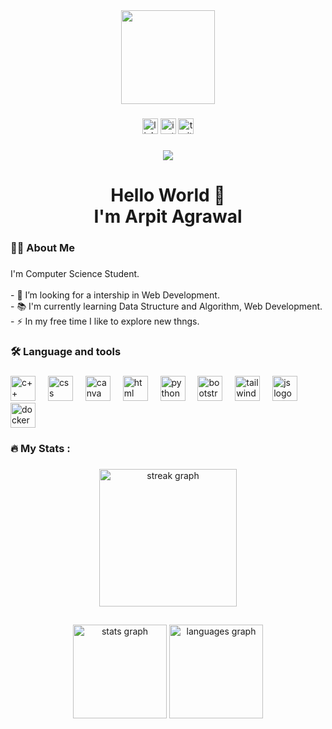 <div align="center">
  <img height="150" src="https://camo.githubusercontent.com/62da68eb62b1e5f175f7d1f0191dd89a653d7908feb22d37d4a0ab07365d6791/68747470733a2f2f6d656469612e67697068792e636f6d2f6d656469612f4d3967624264396e6244724f5475314d71782f67697068792e676966"  />
</div>

###

<div align="center">
      <a href="https://www.linkedin.com/in/arpit-agrawal-7152b7238">  <img src="https://img.shields.io/static/v1?message=LinkedIn&logo=linkedin&label=&color=0077B5&logoColor=white&labelColor=&style=for-the-badge" height="25" alt="linkedin logo"  /></a>
      <a href="https://instagram.com/arpitagrawal1207?utm_source=qr&igshid=MzNlNGNkZWQ4Mg%3D%3D"><img src="https://img.shields.io/static/v1?message=Instagram&logo=instagram&label=&color=E4405F&logoColor=white&labelColor=&style=for-the-badge" height="25" alt="instagram logo"  /></a>
      <a href="https://twitter.com/ArpitAg77364332?t=XaTHb2PcRP7sFt_L6uKW9A&s=09"> <img src="https://img.shields.io/static/v1?message=Twitter&logo=twitter&label=&color=1DA1F2&logoColor=white&labelColor=&style=for-the-badge" height="25" alt="twitter logo"  /></a>

 
</div>

###

<div align="center">
  <img src="https://visitor-badge.laobi.icu/badge?page_id=arpitg12.arpitg12&"  />
</div>

###

<h1 align="center">Hello World 👋<br>
  I'm Arpit Agrawal</h1>

###

<h3 align="left">👩‍💻  About Me</h3>

###

<p align="left">I'm Computer Science Student. <br><br>- 🔭 I’m looking for a intership in Web Development. <br>- 📚 I'm currently learning Data Structure and Algorithm, Web Development. <br>- ⚡ In my free time I like to explore new thngs.</p>

###

<h3 align="left">🛠 Language and tools</h3>

###

<div align="left">
  <img src="https://cdn.jsdelivr.net/gh/devicons/devicon/icons/cplusplus/cplusplus-original.svg" height="40" alt="c++ logo"   />
  <img width="12" />
   <img src="https://cdn.jsdelivr.net/gh/devicons/devicon/icons/css3/css3-original.svg" height="40" alt=" css logo" />
  <img width="12" />
  <img src="https://cdn.jsdelivr.net/gh/devicons/devicon/icons/canva/canva-original.svg"  height="40" alt="canva logo" />
  <img width="12" />
  <img src="https://cdn.jsdelivr.net/gh/devicons/devicon/icons/html5/html5-original.svg"  height="40" alt="html logo"  />
  <img width="12" />
  <img src="https://cdn.jsdelivr.net/gh/devicons/devicon/icons/python/python-original.svg"  height="40" alt="python logo"/>
  <img width="12" />
  <img src="https://cdn.jsdelivr.net/gh/devicons/devicon/icons/bootstrap/bootstrap-original.svg"   height="40" alt="bootstrap logo" />
  <img width="12" />
  <img src="https://cdn.jsdelivr.net/gh/devicons/devicon/icons/tailwindcss/tailwindcss-original-wordmark.svg"  height="40" alt="tailwind logo" />
  <img width="12" />
  <img src="https://cdn.jsdelivr.net/gh/devicons/devicon/icons/javascript/javascript-plain.svg"   height="40" alt="js logo"/>
  <img width="12" />
  <img src="https://cdn.jsdelivr.net/gh/devicons/devicon/icons/c/c-original.svg"    height="40" alt="docker logo"/>
</div>

###

<h3 align="left">🔥   My Stats :</h3>

###

<div align="center">
  <img src="https://streak-stats.demolab.com?user=arpitg12&locale=en&mode=daily&theme=dark&hide_border=false&border_radius=5&order=3" height="220" alt="streak graph"  />
</div>

###





<h2 align="left"></h2>

###

<div align="center">
  <img src="https://github-readme-stats.vercel.app/api?username=arpitg12&hide_title=false&hide_rank=false&show_icons=true&include_all_commits=true&count_private=true&disable_animations=false&theme=dracula&locale=en&hide_border=false" height="150" alt="stats graph"  />
  <img src="https://github-readme-stats.vercel.app/api/top-langs?username=arpitg12&locale=en&hide_title=false&layout=compact&card_width=320&langs_count=5&theme=dracula&hide_border=false" height="150" alt="languages graph"  />
</div>

